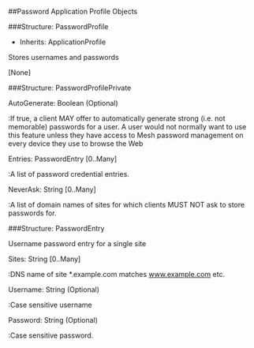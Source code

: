 ﻿

##Password Application Profile Objects

###Structure: PasswordProfile

* Inherits: ApplicationProfile

Stores usernames and passwords

[None]

###Structure: PasswordProfilePrivate


AutoGenerate: Boolean (Optional)

:If true, a client MAY offer to automatically generate strong
(i.e. not memorable) passwords for a user. A user would not
normally want to use this feature unless they have access to
Mesh password management on every device they use to browse
the Web

Entries: PasswordEntry [0..Many]

:A list of password credential entries.

NeverAsk: String [0..Many]

:A list of domain names of sites for which clients MUST NOT
ask to store passwords for.

###Structure: PasswordEntry

Username password entry for a single site


Sites: String [0..Many]

:DNS name of site *.example.com matches www.example.com
etc.

Username: String (Optional)

:Case sensitive username

Password: String (Optional)

:Case sensitive password.

